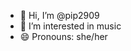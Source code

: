 - 👋 Hi, I’m @pip2909
- 👀 I’m interested in music
- 😄 Pronouns: she/her

<!---
pip2909/pip2909 is a ✨ special ✨ repository because its `README.md` (this file) appears on your GitHub profile.
You can click the Preview link to take a look at your changes.
--->
